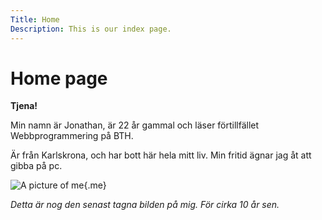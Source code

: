 ```yaml
---
Title: Home
Description: This is our index page.
---
```


Home page
==========================

__Tjena!__

Min namn är Jonathan, är 22 år gammal och läser förtillfället Webbprogrammering på BTH.

Är från Karlskrona, och har bott här hela mitt liv. Min fritid ägnar jag åt att gibba på pc.

![A picture of me](%assets_url%/img/me.jpg){.me}

_Detta är nog den senast tagna bilden på mig. För cirka 10 år sen._